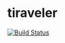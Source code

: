 # tiraveler
[![Build Status](https://travis-ci.org/TIRaveler/tiraveler.svg?branch=master)](https://travis-ci.org/TIRaveler/tiraveler)